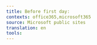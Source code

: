 ```yaml
---
title: Before first day:
contexts: office365,microsoft365
source: Microsoft public sites
translation: en
tools: 
---
```


